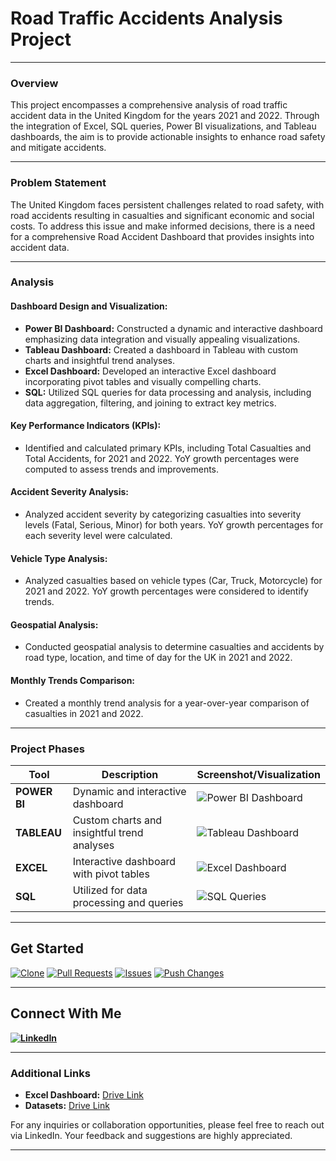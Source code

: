 # Road Traffic Accidents Analysis Project 
---
### Overview

This project encompasses a comprehensive analysis of road traffic accident data in the United Kingdom for the years 2021 and 2022. Through the integration of Excel, SQL queries, Power BI visualizations, and Tableau dashboards, the aim is to provide actionable insights to enhance road safety and mitigate accidents.

---

### Problem Statement

The United Kingdom faces persistent challenges related to road safety, with road accidents resulting in casualties and significant economic and social costs. To address this issue and make informed decisions, there is a need for a comprehensive Road Accident Dashboard that provides insights into accident data.

---

### Analysis

#### Dashboard Design and Visualization:

- **Power BI Dashboard:** Constructed a dynamic and interactive dashboard emphasizing data integration and visually appealing visualizations.
- **Tableau Dashboard:** Created a dashboard in Tableau with custom charts and insightful trend analyses.
- **Excel Dashboard:** Developed an interactive Excel dashboard incorporating pivot tables and visually compelling charts.
- **SQL:** Utilized SQL queries for data processing and analysis, including data aggregation, filtering, and joining to extract key metrics.

#### Key Performance Indicators (KPIs):

- Identified and calculated primary KPIs, including Total Casualties and Total Accidents, for 2021 and 2022. YoY growth percentages were computed to assess trends and improvements.

#### Accident Severity Analysis:

- Analyzed accident severity by categorizing casualties into severity levels (Fatal, Serious, Minor) for both years. YoY growth percentages for each severity level were calculated.

#### Vehicle Type Analysis:

- Analyzed casualties based on vehicle types (Car, Truck, Motorcycle) for 2021 and 2022. YoY growth percentages were considered to identify trends.

#### Geospatial Analysis:

- Conducted geospatial analysis to determine casualties and accidents by road type, location, and time of day for the UK in 2021 and 2022.

#### Monthly Trends Comparison:

- Created a monthly trend analysis for a year-over-year comparison of casualties in 2021 and 2022.

---

### Project Phases

| Tool      | Description                               | Screenshot/Visualization                            |
|-----------|-------------------------------------------|-----------------------------------------------------|
| **POWER BI**  | Dynamic and interactive dashboard         | ![Power BI Dashboard](https://github.com/virajbhutada/Traffic-Incident-Analytics-Excel-SQL-PowerBI-Tableau/assets/143819712/24f02c41-c759-4579-b021-f4fc9695ece4) |
| **TABLEAU**   | Custom charts and insightful trend analyses | ![Tableau Dashboard](https://github.com/virajbhutada/Traffic-Incident-Analytics-Excel-SQL-PowerBI-Tableau/assets/143819712/12e31fd6-807a-4c81-932e-e97b7ad7937e) |
| **EXCEL**     | Interactive dashboard with pivot tables    | ![Excel Dashboard](https://github.com/virajbhutada/Traffic-Incident-Analytics-Excel-SQL-PowerBI-Tableau/assets/143819712/d01b51fb-1a9e-4976-86ba-ddc879567686) |
| **SQL**       | Utilized for data processing and queries  | ![SQL Queries](https://github.com/virajbhutada/Traffic-Incident-Analytics-Excel-SQL-PowerBI-Tableau/assets/143819712/127f8dfd-04b2-49ff-8189-c85a2c3d282b) |


---
  
## Get Started

[![Clone](https://img.shields.io/badge/Clone-Repository-brightgreen)](https://github.com/virajbhutada/Traffic-Incident-Analytics-Excel-SQL-PowerBI-Tableau.git) [![Pull Requests](https://img.shields.io/badge/Pull%20Requests-Welcome-blue)](https://github.com/virajbhutada/Traffic-Incident-Analytics-Excel-SQL-PowerBI-Tableau/pulls) [![Issues](https://img.shields.io/badge/Report-Issues-red)](https://github.com/virajbhutada/Traffic-Incident-Analytics-Excel-SQL-PowerBI-Tableau/issues) [![Push Changes](https://img.shields.io/badge/Push-Changes-yellow)](https://github.com/virajbhutada/Traffic-Incident-Analytics-Excel-SQL-PowerBI-Tableau.git)

---

## Connect With Me

**[![LinkedIn](https://img.shields.io/badge/LinkedIn-Viraj%20Bhutada-blue?logo=linkedin)](https://www.linkedin.com/in/virajnbhutada24/)**

---

### Additional Links

- **Excel Dashboard:** [Drive Link](https://drive.google.com/drive/folders/1lFRvFkvlKaC5Ai1x0HAWWC31acU4jp-Y?usp=drive_link)
- **Datasets:** [Drive Link](https://drive.google.com/drive/folders/1XnHnq_dQJMik7He1-9_Ci1fX3-3WcP_l?usp=drive_link)

For any inquiries or collaboration opportunities, please feel free to reach out via LinkedIn. Your feedback and suggestions are highly appreciated.

---
